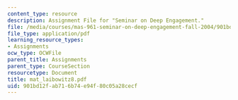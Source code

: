 ```yaml
---
content_type: resource
description: Assignment File for "Seminar on Deep Engagement."
file: /media/courses/mas-961-seminar-on-deep-engagement-fall-2004/901bd12fab716b74e94f80c05a28cecf_mat_laibowitz8.pdf
file_type: application/pdf
learning_resource_types:
- Assignments
ocw_type: OCWFile
parent_title: Assignments
parent_type: CourseSection
resourcetype: Document
title: mat_laibowitz8.pdf
uid: 901bd12f-ab71-6b74-e94f-80c05a28cecf
---
```

